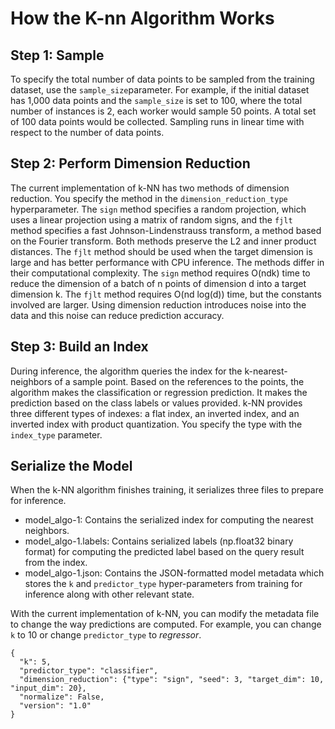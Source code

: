 # How the K\-nn Algorithm Works<a name="kNN_how-it-works"></a>

## Step 1: Sample<a name="step1-k-NN-sampling"></a>

To specify the total number of data points to be sampled from the training dataset, use the `sample_size`parameter\. For example, if the initial dataset has 1,000 data points and the `sample_size` is set to 100, where the total number of instances is 2, each worker would sample 50 points\. A total set of 100 data points would be collected\. Sampling runs in linear time with respect to the number of data points\. 

## Step 2: Perform Dimension Reduction<a name="step2-kNN-dim-reduction"></a>

The current implementation of k\-NN has two methods of dimension reduction\. You specify the method in the `dimension_reduction_type` hyperparameter\. The `sign` method specifies a random projection, which uses a linear projection using a matrix of random signs, and the `fjlt` method specifies a fast Johnson\-Lindenstrauss transform, a method based on the Fourier transform\. Both methods preserve the L2 and inner product distances\. The `fjlt` method should be used when the target dimension is large and has better performance with CPU inference\. The methods differ in their computational complexity\. The `sign` method requires O\(ndk\) time to reduce the dimension of a batch of n points of dimension d into a target dimension k\. The `fjlt` method requires O\(nd log\(d\)\) time, but the constants involved are larger\. Using dimension reduction introduces noise into the data and this noise can reduce prediction accuracy\.

## Step 3: Build an Index<a name="step3-kNN-build-index"></a>

During inference, the algorithm queries the index for the k\-nearest\-neighbors of a sample point\. Based on the references to the points, the algorithm makes the classification or regression prediction\. It makes the prediction based on the class labels or values provided\. k\-NN provides three different types of indexes: a flat index, an inverted index, and an inverted index with product quantization\. You specify the type with the `index_type` parameter\.

## Serialize the Model<a name="kNN-model-serialization"></a>

When the k\-NN algorithm finishes training, it serializes three files to prepare for inference\. 
+ model\_algo\-1: Contains the serialized index for computing the nearest neighbors\.
+ model\_algo\-1\.labels: Contains serialized labels \(np\.float32 binary format\) for computing the predicted label based on the query result from the index\.
+ model\_algo\-1\.json: Contains the JSON\-formatted model metadata which stores the `k` and `predictor_type` hyper\-parameters from training for inference along with other relevant state\.

With the current implementation of k\-NN, you can modify the metadata file to change the way predictions are computed\. For example, you can change `k` to 10 or change `predictor_type` to *regressor*\.

```
{
  "k": 5,
  "predictor_type": "classifier",
  "dimension_reduction": {"type": "sign", "seed": 3, "target_dim": 10, "input_dim": 20},
  "normalize": False,
  "version": "1.0"
}
```